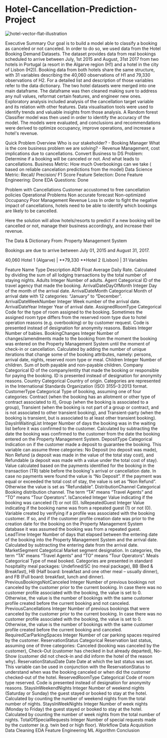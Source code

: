 # Hotel-Cancellation-Prediction-Project
![hotel-vector-flat-illustration](https://github.com/user-attachments/assets/fd93abea-589c-4661-ab3d-50e0b44d0dd0)

Executive Summary
Our goal is to build a model able to classify a booking as canceled or not canceled. In order to do so, we used data from the Hotel Booking Demand Datasets. The dataset provides data from real bookings scheduled to arrive between July, 1st 2015 and August, 31st 2017 from two hotels in Portugal (a resort in the Algarve region (H1) and a hotel in the city of Lisbon (H2)). Booking data from both hotels share the same structure, with 31 variables describing the 40,060 observations of H1 and 79,330 observations of H2. For a detailed list and description of those variables refer to the data dictionary. The two hotel datasets were merged into one main dataframe. The dataframe was then cleaned making sure to address any null values, reformat certain features, and engineer new ones. Exploratory analysis included analysis of the cancellation target variable and its relation with other features. Data visualisation tools were used to identify trends and valuable insights from those analysis. A Random forest Classifier model was then used in order to identify the accuracy of the model. The models were evaluated, and conclusions and recommendations were derived to optimize occupancy, improve operations, and increase a hotel's revenue.

Quick Problem Overview
Who is our stakeholder? - Booking Manager
What is the core business problem we are solving? - Revenue Management, cost implications due to cancellations.
Convert Business to DS Problem: Determine if a booking will be canceled or not. And what leads to cancellations.
Business Metric: How much Overbookings can we take ( based on reliable cancelation predictions from the model)
Data Science Metric: Recall/ Precision/ F1 Score
Feature Selection: Done
Feature Engineering: Done
EDA Questions: Done

Problem with Cancellations
Customer accustomed to free cancellation policies
Operational Problems
Non accurate forecast
Non-optimized Occupancy
Poor Management
Revenue Loss
In order to fight the negative impact of cancellations, hotels need to be able to identify which bookings are likely to be cancelled.

Here the solution will allow hotels/resorts to predict if a new booking will be cancelled or not, manage their business accordingly, and increase their revenue.

The Data & Dictionary
From: Property Management System

Bookings are due to arrive between July 01, 2015 and August 31, 2017.

40,060 Hotel 1 (Algarve) | **79,330 **Hotel 2 (Lisbon) | 31 Variables

Feature Name	Type	Description
ADR	Float	Average Daily Rate. Calculated by dividing the sum of all lodging transactions by the total number of staying nights.
Adults	Integer	Number of adults.
Agent	Categorical	ID of the travel agency that made the booking.
ArrivalDateDayOfMonth	Integer	Day of the month of the arrival date.
ArrivalDateMonth	Categorical	Month of arrival date with 12 categories: “January” to “December”.
ArrivalDateWeekNumber	Integer	Week number of the arrival date.
ArrivalDateYear	Integer	Year of arrival date.
AssignedRoomType	Categorical	Code for the type of room assigned to the booking. Sometimes the assigned room type differs from the reserved room type due to hotel operation reasons (e.g. overbooking) or by customer request. Code is presented instead of designation for anonymity reasons.
Babies	Integer	Number of babies.
BookingChanges	Integer	Number of changes/amendments made to the booking from the moment the booking was entered on the Property Management System until the moment of check-in or cancellation. Calculated by adding the number of unique iterations that change some of the booking attributes, namely: persons, arrival date, nights, reserved room type or meal.
Children	Integer	Number of children. Sum of both payable and non-payable children.
Company	Categorical	ID of the company/entity that made the booking or responsible for paying the booking. ID is presented instead of designation for anonymity reasons.
Country	Categorical	Country of origin. Categories are represented in the International Standards Organization (ISO) 3155–3:2013 format.
CustomerType	Categorical	Type of booking, assuming one of four categories: Contract (when the booking has an allotment or other type of contract associated to it), Group (when the booking is associated to a group), Transient (when the booking is not part of a group or contract, and is not associated to other transient booking), and Transient-party (when the booking is transient, but is associated to at least other transient booking).
DaysInWaitingList	Integer	Number of days the booking was in the waiting list before it was confirmed to the customer. Calculated by subtracting the date the booking was confirmed to the customer from the date the booking entered on the Property Management System.
DepositType	Categorical	Indication on if the customer made a deposit to guarantee the booking. This variable can assume three categories: No Deposit (no deposit was made), Non Refund (a deposit was made in the value of the total stay cost), and Refundable (a deposit was made with a value under the total cost of stay). Value calculated based on the payments identified for the booking in the transaction (TR) table before the booking׳s arrival or cancellation date. In case no payments were found the value is “No Deposit”. If the payment was equal or exceeded the total cost of stay, the value is set as “Non Refund”. Otherwise the value is set as “Refundable”.
DistributionChannel	Categorical	Booking distribution channel. The term “TA” means “Travel Agents” and “TO” means “Tour Operators”.
IsCanceled	Integer	Value indicating if the booking was canceled (1) or not (0).
IsRepeatedGuest	Integer	Value indicating if the booking name was from a repeated guest (1) or not (0). Variable created by verifying if a profile was associated with the booking customer. If so, and if the customer profile creation date was prior to the creation date for the booking on the Property Management System database it was assumed the booking was from a repeated guest.
LeadTime	Integer	Number of days that elapsed between the entering date of the booking into the Property Management System and the arrival date. Calculated by subtracting the entering date from the arrival date.
MarketSegment	Categotical	Market segment designation. In categories, the term “TA” means “Travel Agents” and “TO” means “Tour Operators”.
Meals	Categorical	Type of meal booked. Categories are presented in standard hospitality meal packages: Undefined/SC (no meal package), BB (Bed & Breakfast), HB (Half board: breakfast and one other meal – usually dinner), and FB (Full board: breakfast, lunch and dinner).
PreviousBookingsNotCanceled	Integer	Number of previous bookings not canceled by the customer prior to the current booking. In case there was no customer profile associated with the booking, the value is set to 0. Otherwise, the value is the number of bookings with the same customer profile created before the current booking and not canceled.
PreviousCancellations	Integer	Number of previous bookings that were canceled by the customer prior to the current booking. In case there was no customer profile associated with the booking, the value is set to 0. Otherwise, the value is the number of bookings with the same customer profile created before the current booking and canceled.
RequiredCarParkingSpaces	Integer	Number of car parking spaces required by the customer.
ReservationStatus	Categorical	Reservation last status, assuming one of three categories: Canceled (booking was canceled by the customer), Check-Out (customer has checked in but already departed), No-Show (customer did not check-in and did inform the hotel of the reason why).
ReservationStatusDate	Date	Date at which the last status was set. This variable can be used in conjunction with the ReservationStatus to understand when was the booking canceled or when did the customer checked-out of the hotel.
ReservedRoomType	Categorical	Code of room type reserved. Code is presented instead of designation for anonymity reasons.
StaysInWeekendNights	Integer	Number of weekend nights (Saturday or Sunday) the guest stayed or booked to stay at the hotel. Calculated by counting the number of weekend nights from the total number of nights.
StaysInWeekNights	Integer	Number of week nights (Monday to Friday) the guest stayed or booked to stay at the hotel. Calculated by counting the number of week nights from the total number of nights.
TotalOfSpecialRequests	Integer	Number of special requests made by the customer (e.g. twin bed or high floor).
Workflow
Data Acquisition
Data Cleaning
EDA
Feature Engineering
ML Algorithm
Conclusion
